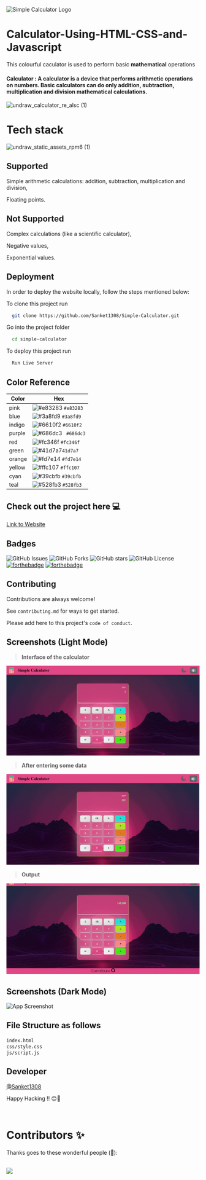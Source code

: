 ![Simple Calculator Logo](https://i.imgur.com/VFZ1TRu.png)
# Calculator-Using-HTML-CSS-and-Javascript
This colourful caculator is used to perform basic  **mathematical** operations
#### Calculator : A calculator is a device that performs arithmetic operations on numbers. Basic calculators can do only addition, subtraction, multiplication and division mathematical calculations. 

![undraw_calculator_re_alsc (1)](https://user-images.githubusercontent.com/114678694/193467678-38489f12-5751-414d-a1e9-04657d5ade53.svg)
<br>
<h1>Tech stack</h1>


![undraw_static_assets_rpm6 (1)](https://user-images.githubusercontent.com/114678694/193468831-6df4843c-8228-4e5d-9d76-63afbe2d9ac4.svg)

## Supported

Simple arithmetic calculations: addition, subtraction, multiplication and division,

Floating points.
## Not Supported

Complex calculations (like a scientific calculator),

Negative values,

Exponential values.

## Deployment
In order to deploy the website locally, follow the steps mentioned below:

To clone this project run

```bash
  git clone https://github.com/Sanket1308/Simple-Calculator.git
```
Go into the project folder

```bash
  cd simple-calculator
```
To deploy this project run

```bash
  Run Live Server
``` 
 ## Color Reference

| Color             | Hex                                                                |
| ----------------- | ------------------------------------------------------------------ |
| pink | ![#e83283](https://via.placeholder.com/10/e83283?text=+) `#e83283` |
| blue | ![#3a8fd9](https://via.placeholder.com/10/3a8fd9?text=+) `#3a8fd9` |
| indigo | ![#6610f2](https://via.placeholder.com/10/6610f2?text=+) `#6610f2` |
| purple | ![#686dc3](https://via.placeholder.com/10/686dc3?text=+) ` #686dc3` |
| red | ![#fc346f](https://via.placeholder.com/10/fc346f?text=+) `#fc346f` |
| green | ![#41d7a7](https://via.placeholder.com/10/41d7a7?text=+)`41d7a7`  |
| orange | ![#fd7e14](https://via.placeholder.com/10/fd7e14?text=+) `#fd7e14` |
| yellow | ![#ffc107](https://via.placeholder.com/10/ffc107?text=+) `#ffc107 ` |
| cyan | ![#39cbfb](https://via.placeholder.com/10/39cbfb?text=+) `#39cbfb`  |
| teal | ![#528fb3](https://via.placeholder.com/10/528fb3?text=+) `#528fb3`  |


## Check out the project here 💻

[Link to Website](https://sanket1308.github.io/Simple-Calculator/)


## Badges


![GitHub Issues](https://img.shields.io/github/issues/Sanket1308/Simple-Calculator?style=for-the-badge)
![GitHub Forks](https://img.shields.io/github/forks/Sanket1308/Simple-Calculator?style=for-the-badge)
![GitHub stars](https://img.shields.io/github/stars/Sanket1308/Simple-Calculator?style=for-the-badge)
![GitHub License](https://img.shields.io/github/license/Sanket1308/Simple-Calculator?style=for-the-badge)
[![forthebadge](https://forthebadge.com/images/badges/made-with-javascript.svg)](https://forthebadge.com)
[![forthebadge](http://forthebadge.com/images/badges/built-with-love.svg)](http://forthebadge.com)


## Contributing

Contributions are always welcome!

See `contributing.md` for ways to get started.

Please add here to this project's `code of conduct`.


## Screenshots (Light Mode)
>**Interface of the calculator**

![App Screenshot](/img/screenshot_light.png)

>**After entering some data**

![App Screenshot](/img/Screenshot_data.jpg)

>**Output**

![App Screenshot](/img/Screenshot_output.jpg)


## Screenshots (Dark Mode)

![App Screenshot](/img/Screenshot_dark.jpg)

## File Structure as follows
```
index.html
css/style.css
js/script.js
```


## Developer

 [@Sanket1308](https://www.github.com/Sanket1308)

Happy Hacking !! 😊🙌

</br>

# Contributors ✨

Thanks goes to these wonderful people (🤗):

</br>

<a href="https://github.com/Sanket1308/Simple-Calculator/graphs/contributors">
  <img src="https://contrib.rocks/image?repo=Sanket1308/Simple-Calculator"/>
  </a>
